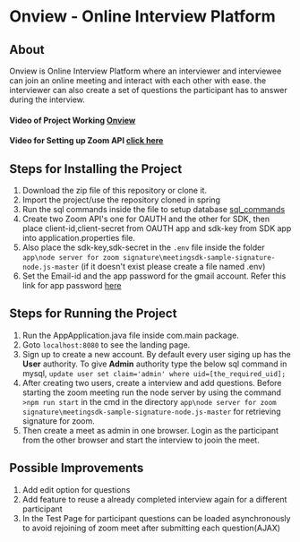 # Onview - Online Interview Platform
## About
Onview is Online Interview Platform where an interviewer and interviewee can join an online meeting and interact with each other with ease. the interviewer can 
also create a set of questions the participant has to answer during the interview.

#### Video of Project Working [Onview](https://drive.google.com/file/d/1IwrRuCv_YLSSzlZg3hI6wGVLtFrHTiU9/view?usp=sharing) 
#### Video for Setting up Zoom API [click here](https://drive.google.com/file/d/1D4sMEcczgpl3G3XRciqt3Rk55GJuX7_9/view?usp=sharing)

## Steps for Installing the Project
1. Download the zip file of this repository or clone it.
2. Import the project/use the repository cloned in spring
3. Run the sql commands inside the file to setup database [sql_commands](https://github.com/vmskhan/Goldentouch-Projects/blob/456aab2f00f82b40e0e01c3e2d07e19051b08a2e/app/db_sql/onview%20mysql%20commands.txt) 
4. Create two Zoom API's one for OAUTH and the other for SDK, then place client-id,client-secret from OAUTH app and sdk-key from SDK app into application.properties file.
5. Also place the sdk-key,sdk-secret in the `.env` file inside the folder `app\node server for zoom signature\meetingsdk-sample-signature-node.js-master` (if it doesn't exist please create a file named .env)
6. Set the Email-id and the app password for the gmail account. Refer this link for app password [here](https://www.javacodemonk.com/spring-boot-send-email-with-gmail-smtp-5caea8f3#:~:text=App%20password%20setup%20in%20GMAIL&text=Goto%20https%3A%2F%2Faccounts.google,and%20then%20select%20App%20passwords.&text=Then%20click%20on%20generate.,password%20in%20email%20SMTP%20authentication.)

## Steps for Running the Project
1. Run the AppApplication.java file inside com.main package.
2. Goto `localhost:8080` to see the landing page.
3. Sign up to create a new account. By default every user siging up has the **User** authority. To give **Admin** authority type the below sql command in mysql,
     `update user set claim='admin' where uid=[the_required_uid];`
4. After creating two users, create a interview and add questions. Before starting the zoom meeting run the node server by using the command `>npm run start` in the cmd 
   in the directory `app\node server for zoom signature\meetingsdk-sample-signature-node.js-master` for retrieving signature for zoom.
5. Then create a meet as admin in one browser. Login as the participant from the other browser and start the interview to jooin the meet.

##  Possible Improvements
1. Add edit option for questions
2. Add feature to reuse a already completed interview again for a different participant
3. In the Test Page for participant questions can be loaded asynchronously to avoid rejoining of zoom meet after submitting each question(AJAX) 
